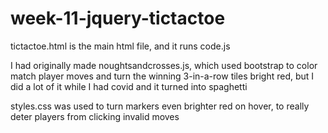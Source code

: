 ﻿# week-11-jquery-tictactoe

tictactoe.html is the main html file, and it runs code.js

I had originally made noughtsandcrosses.js, which used bootstrap to color match player moves and turn the winning 3-in-a-row tiles bright red, but I did a lot of it while I had covid and it turned into spaghetti

styles.css was used to turn markers even brighter red on hover, to really deter players from clicking invalid moves
